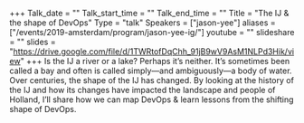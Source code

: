 +++
Talk_date = ""
Talk_start_time = ""
Talk_end_time = ""
Title = "The IJ & the shape of DevOps"
Type = "talk"
Speakers = ["jason-yee"]
aliases = ["/events/2019-amsterdam/program/jason-yee-ig/"]
youtube = ""
slideshare = ""
slides = "https://drive.google.com/file/d/1TWRtofDqChh_91jB9wV9AsM1NLPd3Hik/view"
+++
Is the IJ a river or a lake? Perhaps it’s neither. It’s sometimes been called a bay and often is called simply—and ambiguously—a body of water. Over centuries, the shape of the IJ has changed. By looking at the history of the IJ and how its changes have impacted the landscape and people of Holland, I’ll share how we can map DevOps & learn lessons from the shifting shape of DevOps.
